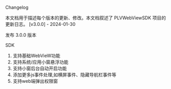 Changelog

本文档用于描述每个版本的更新、修改。本文档叙述了 PLVWebViewSDK 项目的更新日志。
[v3.0.0] - 2024-01-30

发布 3.0.0 版本

SDK
1. 支持基础WebVieW功能
2. 支持系统/应用小窗悬浮功能
3. 支持小窗后台自动开启功能
4. 添加更多js事件处理,如横屏事件、隐藏导航栏事件等
5. 支持web端弹出权限窗